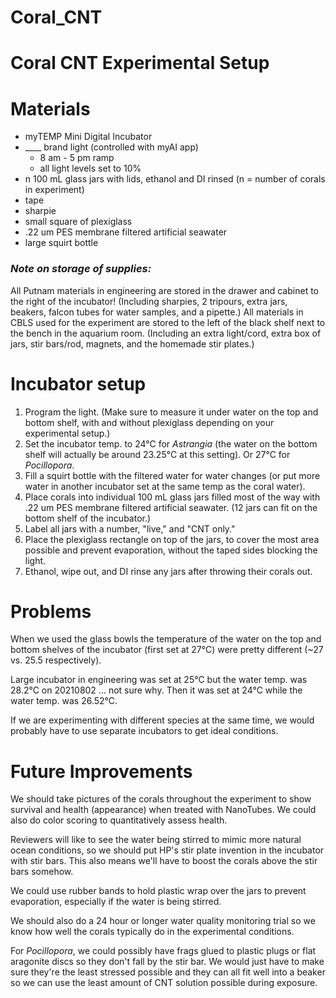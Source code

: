 # Coral_CNT

# Coral CNT Experimental Setup

# Materials
- myTEMP Mini Digital Incubator
- ____ brand light (controlled with myAI app)
  - 8 am - 5 pm ramp
  - all light levels set to 10%
- n 100 mL glass jars with lids, ethanol and DI rinsed (n = number of corals in experiment)
- tape
- sharpie
- small square of plexiglass
- .22 um PES membrane filtered artificial seawater
- large squirt bottle

### *Note on storage of supplies:*
All Putnam materials in engineering are stored in the drawer and cabinet to the right of the incubator! (Including sharpies, 2 tripours, extra jars, beakers, falcon tubes for water samples, and a pipette.)
All materials in CBLS used for the experiment are stored to the left of the black shelf next to the bench in the aquarium room. (Including an extra light/cord, extra box of jars, stir bars/rod, magnets, and the homemade stir plates.)

# Incubator setup
1. Program the light. (Make sure to measure it under water on the top and bottom shelf, with and without plexiglass depending on your experimental setup.)
2. Set the incubator temp. to 24°C for *Astrangia* (the water on the bottom shelf will actually be around 23.25°C at this setting). Or 27°C for *Pocillopora*.
3. Fill a squirt bottle with the filtered water for water changes (or put more water in another incubator set at the same temp as the coral water).
4. Place corals into individual 100 mL glass jars filled most of the way with .22 um PES membrane filtered artificial seawater. (12 jars can fit on the bottom shelf of the incubator.)
5. Label all jars with a number, "live," and "CNT only."
6. Place the plexiglass rectangle on top of the jars, to cover the most area possible and prevent evaporation, without the taped sides blocking the light.
7. Ethanol, wipe out, and DI rinse any jars after throwing their corals out.

# Problems
When we used the glass bowls the temperature of the water on the top and bottom shelves of the incubator (first set at 27°C) were pretty different (~27 vs. 25.5 respectively).

Large incubator in engineering was set at 25°C but the water temp. was 28.2°C on 20210802 ... not sure why. Then it was set at 24°C while the water temp. was 26.52°C.

If we are experimenting with different species at the same time, we would probably have to use separate incubators to get ideal conditions.

# Future Improvements
We should take pictures of the corals throughout the experiment to show survival and health (appearance) when treated with NanoTubes. We could also do color scoring to quantitatively assess health.

Reviewers will like to see the water being stirred to mimic more natural ocean conditions, so we should put HP's stir plate invention in the incubator with stir bars. This also means we'll have to boost the corals above the stir bars somehow.

We could use rubber bands to hold plastic wrap over the jars to prevent evaporation, especially if the water is being stirred.

We should also do a 24 hour or longer water quality monitoring trial so we know how well the corals typically do in the experimental conditions.

For *Pocillopora*, we could possibly have frags glued to plastic plugs or flat aragonite discs so they don't fall by the stir bar. We would just have to make sure they're the least stressed possible and they can all fit well into a beaker so we can use the least amount of CNT solution possible during exposure.

